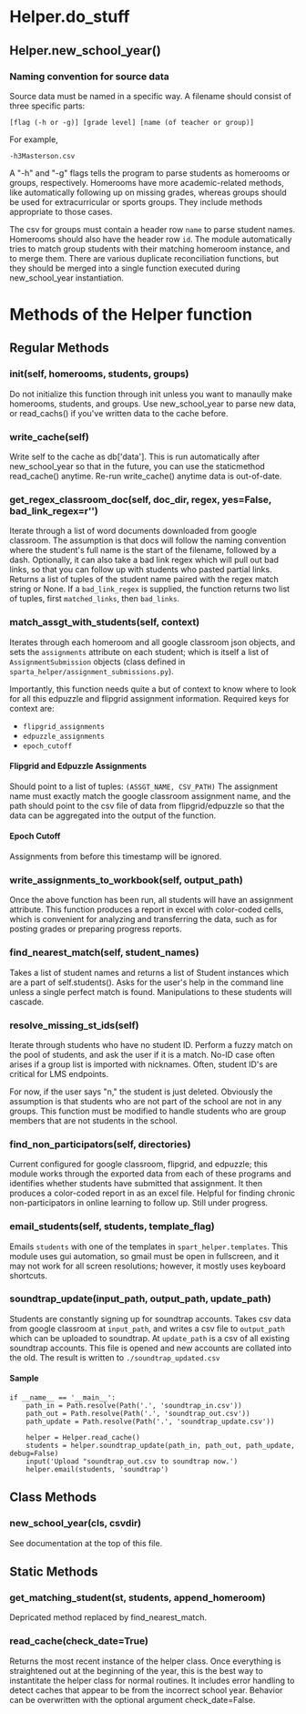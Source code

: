 # Helper.do_stuff

## Helper.new_school_year()

### Naming convention for source data

Source data must be named in a specific way. A filename should consist of three
specific parts:

```
[flag (-h or -g)] [grade level] [name (of teacher or group)]
```

For example,

```
-h3Masterson.csv
```

A "-h" and "-g" flags tells the program to parse students as homerooms or groups,
respectively. Homerooms have more academic-related methods, like automatically
following up on missing grades, whereas groups should be used for extracurricular
or sports groups. They include methods appropriate to those cases.

The csv for groups must contain a header row `name` to parse student names. Homerooms
should also have the header row `id`. The module automatically tries to match
group students with their matching homeroom instance, and to merge them. There
are various duplicate reconciliation functions, but they should be merged into
a single function executed during new_school_year instantiation.

# Methods of the Helper function

## Regular Methods

### **init**(self, homerooms, students, groups)

Do not initialize this function through init unless you want to manaully make
homerooms, students, and groups. Use new_school_year to parse new data, or
read_cachs() if you've written data to the cache before.

### write_cache(self)

Write self to the cache as db['data']. This is run automatically after new_school_year
so that in the future, you can use the staticmethod read_cache() anytime. Re-run
write_cache() anytime data is out-of-date.

### get_regex_classroom_doc(self, doc_dir, regex, yes=False, bad_link_regex=r'')

Iterate through a list of word documents downloaded from google classroom.
The assumption is that docs will follow the naming convention where the student's
full name is the start of the filename, followed by a dash. Optionally, it can
also take a bad link regex which will pull out bad links, so that you can follow
up with students who pasted partial links. Returns a list of tuples of the
student name paired with the regex match string or None. If a `bad_link_regex` is
supplied, the function returns two list of tuples, first `matched_links`, then
`bad_links`.

### match_assgt_with_students(self, context)

Iterates through each homeroom and all google classroom json objects, and sets
the `assignments` attribute on each student; which is itself a list of
`AssignmentSubmission` objects (class defined in `sparta_helper/assignment_submissions.py`).

Importantly, this function needs quite a but of context to know where to look for
all this edpuzzle and flipgrid assignment information. Required keys for context
are:

- `flipgrid_assignments`
- `edpuzzle_assignments`
- `epoch_cutoff`

#### Flipgrid and Edpuzzle Assignments

Should point to a list of tuples:
`(ASSGT_NAME, CSV_PATH)`
The assignment name must exactly match the google classroom assignment name,
and the path should point to the csv file of data from flipgrid/edpuzzle so that
the data can be aggregated into the output of the function.

#### Epoch Cutoff

Assignments from before this timestamp will be ignored.

### write_assignments_to_workbook(self, output_path)

Once the above function has been run, all students will have an assignment
attribute. This function produces a report in excel with color-coded cells, which
is convenient for analyzing and transferring the data, such as for posting grades
or preparing progress reports.

### find_nearest_match(self, student_names)

Takes a list of student names and returns a list of Student instances which
are a part of self.students(). Asks for the user's help in the command line unless
a single perfect match is found. Manipulations to these students will cascade.

### resolve_missing_st_ids(self)

Iterate through students who have no student ID. Perform a fuzzy match on the
pool of students, and ask the user if it is a match. No-ID case often arises if
a group list is imported with nicknames. Often, student ID's are critical for
LMS endpoints.

For now, if the user says "n," the student is just deleted. Obviously the
assumption is that students who are not part of the school are not in any groups.
This function must be modified to handle students who are group members that are
not students in the school.

### find_non_participators(self, directories)

Current configured for google classroom, flipgrid, and edpuzzle; this module
works through the exported data from each of these programs and identifies whether
students have submitted that assignment. It then produces a color-coded report
in as an excel file. Helpful for finding chronic non-participators in online
learning to follow up. Still under progress.

### email_students(self, students, template_flag)

Emails `students` with one of the templates in `spart_helper.templates`. This
module uses gui automation, so gmail must be open in fullscreen, and it may not
work for all screen resolutions; however, it mostly uses keyboard shortcuts.

### soundtrap_update(input_path, output_path, update_path)

Students are constantly signing up for soundtrap accounts. Takes csv data from
google classroom at `input_path`, and writes a csv file to `output_path` which
can be uploaded to soundtrap. At `update_path` is a csv of all existing soundtrap
accounts. This file is opened and new accounts are collated into the old. The result is written to `./soundtrap_updated.csv`

#### Sample

```
if __name__ == '__main__':
    path_in = Path.resolve(Path('.', 'soundtrap_in.csv'))
    path_out = Path.resolve(Path('.', 'soundtrap_out.csv'))
    path_update = Path.resolve(Path('.', 'soundtrap_update.csv'))

    helper = Helper.read_cache()
    students = helper.soundtrap_update(path_in, path_out, path_update, debug=False)
    input('Upload "soundtrap_out.csv to soundtrap now.')
    helper.email(students, 'soundtrap')
```

## Class Methods

### new_school_year(cls, csvdir)

See documentation at the top of this file.

## Static Methods

### get_matching_student(st, students, append_homeroom)

Depricated method replaced by find_nearest_match.

### read_cache(check_date=True)

Returns the most recent instance of the helper class. Once everything is straightened
out at the beginning of the year, this is the best way to instantitate the helper
class for normal routines. It includes error handling to detect caches that appear
to be from the incorrect school year. Behavior can be overwritten with the optional
argument check_date=False.
